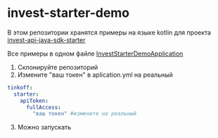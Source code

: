 # invest-starter-demo

В этом репозитории хранятся примеры на языке kotlin для проекта [invest-api-java-sdk-starter](https://github.com/Dankosik/invest-api-java-sdk-starter)

Все примеры в одном файле [InvestStarterDemoApplication](https://github.com/Dankosik/invest-starter-demo/blob/main/src/main/kotlin/io/github/dankosik/investstarterdemo/InvestStarterDemoApplication.kt)

1) Склонируйте репозиторий
2) Измените "ваш токен" в aplication.yml на реальный

```yml
tinkoff:
  starter:
    apiToken:
      fullAccess:
        "ваш токен" #измените на реальный
```
3) Можно запускать